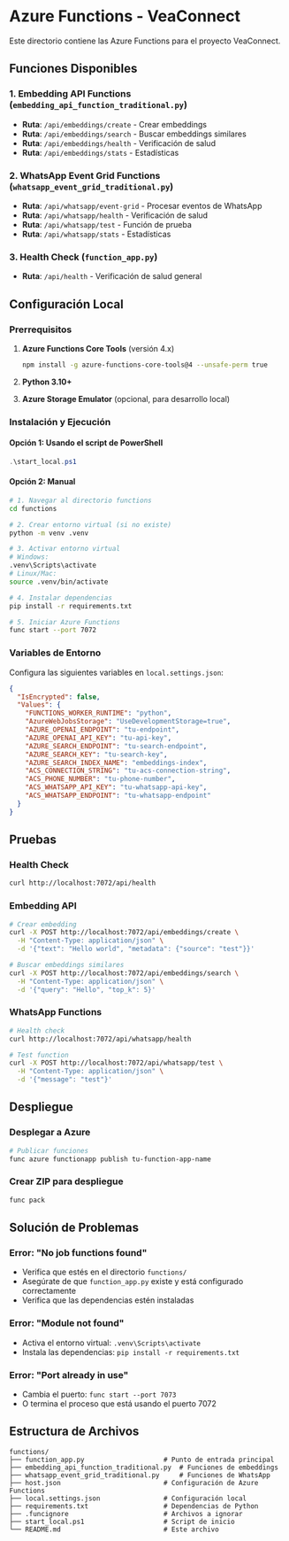 # Azure Functions - VeaConnect

Este directorio contiene las Azure Functions para el proyecto VeaConnect.

## Funciones Disponibles

### 1. Embedding API Functions (`embedding_api_function_traditional.py`)
- **Ruta**: `/api/embeddings/create` - Crear embeddings
- **Ruta**: `/api/embeddings/search` - Buscar embeddings similares
- **Ruta**: `/api/embeddings/health` - Verificación de salud
- **Ruta**: `/api/embeddings/stats` - Estadísticas

### 2. WhatsApp Event Grid Functions (`whatsapp_event_grid_traditional.py`)
- **Ruta**: `/api/whatsapp/event-grid` - Procesar eventos de WhatsApp
- **Ruta**: `/api/whatsapp/health` - Verificación de salud
- **Ruta**: `/api/whatsapp/test` - Función de prueba
- **Ruta**: `/api/whatsapp/stats` - Estadísticas

### 3. Health Check (`function_app.py`)
- **Ruta**: `/api/health` - Verificación de salud general

## Configuración Local

### Prerrequisitos

1. **Azure Functions Core Tools** (versión 4.x)
   ```bash
   npm install -g azure-functions-core-tools@4 --unsafe-perm true
   ```

2. **Python 3.10+**

3. **Azure Storage Emulator** (opcional, para desarrollo local)

### Instalación y Ejecución

#### Opción 1: Usando el script de PowerShell
```powershell
.\start_local.ps1
```

#### Opción 2: Manual
```bash
# 1. Navegar al directorio functions
cd functions

# 2. Crear entorno virtual (si no existe)
python -m venv .venv

# 3. Activar entorno virtual
# Windows:
.venv\Scripts\activate
# Linux/Mac:
source .venv/bin/activate

# 4. Instalar dependencias
pip install -r requirements.txt

# 5. Iniciar Azure Functions
func start --port 7072
```

### Variables de Entorno

Configura las siguientes variables en `local.settings.json`:

```json
{
  "IsEncrypted": false,
  "Values": {
    "FUNCTIONS_WORKER_RUNTIME": "python",
    "AzureWebJobsStorage": "UseDevelopmentStorage=true",
    "AZURE_OPENAI_ENDPOINT": "tu-endpoint",
    "AZURE_OPENAI_API_KEY": "tu-api-key",
    "AZURE_SEARCH_ENDPOINT": "tu-search-endpoint",
    "AZURE_SEARCH_KEY": "tu-search-key",
    "AZURE_SEARCH_INDEX_NAME": "embeddings-index",
    "ACS_CONNECTION_STRING": "tu-acs-connection-string",
    "ACS_PHONE_NUMBER": "tu-phone-number",
    "ACS_WHATSAPP_API_KEY": "tu-whatsapp-api-key",
    "ACS_WHATSAPP_ENDPOINT": "tu-whatsapp-endpoint"
  }
}
```

## Pruebas

### Health Check
```bash
curl http://localhost:7072/api/health
```

### Embedding API
```bash
# Crear embedding
curl -X POST http://localhost:7072/api/embeddings/create \
  -H "Content-Type: application/json" \
  -d '{"text": "Hello world", "metadata": {"source": "test"}}'

# Buscar embeddings similares
curl -X POST http://localhost:7072/api/embeddings/search \
  -H "Content-Type: application/json" \
  -d '{"query": "Hello", "top_k": 5}'
```

### WhatsApp Functions
```bash
# Health check
curl http://localhost:7072/api/whatsapp/health

# Test function
curl -X POST http://localhost:7072/api/whatsapp/test \
  -H "Content-Type: application/json" \
  -d '{"message": "test"}'
```

## Despliegue

### Desplegar a Azure
```bash
# Publicar funciones
func azure functionapp publish tu-function-app-name
```

### Crear ZIP para despliegue
```bash
func pack
```

## Solución de Problemas

### Error: "No job functions found"
- Verifica que estés en el directorio `functions/`
- Asegúrate de que `function_app.py` existe y está configurado correctamente
- Verifica que las dependencias estén instaladas

### Error: "Module not found"
- Activa el entorno virtual: `.venv\Scripts\activate`
- Instala las dependencias: `pip install -r requirements.txt`

### Error: "Port already in use"
- Cambia el puerto: `func start --port 7073`
- O termina el proceso que está usando el puerto 7072

## Estructura de Archivos

```
functions/
├── function_app.py                    # Punto de entrada principal
├── embedding_api_function_traditional.py  # Funciones de embeddings
├── whatsapp_event_grid_traditional.py     # Funciones de WhatsApp
├── host.json                          # Configuración de Azure Functions
├── local.settings.json                # Configuración local
├── requirements.txt                   # Dependencias de Python
├── .funcignore                        # Archivos a ignorar
├── start_local.ps1                    # Script de inicio
└── README.md                          # Este archivo
``` 